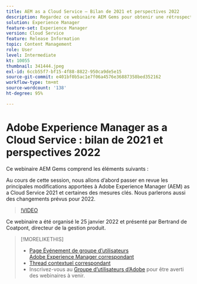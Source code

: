 ```yaml
---
title: AEM as a Cloud Service – Bilan de 2021 et perspectives 2022
description: Regardez ce webinaire AEM Gems pour obtenir une rétrospective d’AEM as a Cloud Service en 2021. Obtenez également une vue d’ensemble sur ce que vous réserve 2022.
solution: Experience Manager
feature-set: Experience Manager
version: Cloud Service
feature: Release Information
topic: Content Management
role: User
level: Intermediate
kt: 10055
thumbnail: 341444.jpeg
exl-id: 6ccb55f7-bf15-4f88-8822-950ca9de5e15
source-git-commit: e401bf0b5ac1e7f06a4576e36887358bed352162
workflow-type: tm+mt
source-wordcount: '138'
ht-degree: 95%

---
```


# Adobe Experience Manager as a Cloud Service : bilan de 2021 et perspectives 2022

Ce webinaire AEM Gems comprend les éléments suivants :

Au cours de cette session, nous allons d’abord passer en revue les principales modifications apportées à Adobe Experience Manager (AEM) as a Cloud Service 2021 et certaines des mesures clés. Nous parlerons aussi des changements prévus pour 2022.

>[!VIDEO](https://video.tv.adobe.com/v/341444/?quality=12&learn=on)

Ce webinaire a été organisé le 25 janvier 2022 et présenté par Bertrand de Coatpont, directeur de la gestion produit.

>[!MORELIKETHIS]
>
>* [Page Événement de groupe d’utilisateurs Adobe Experience Manager correspondant](https://experienceleaguecommunities.adobe.com/t5/adobe-experience-manager-blogs/aem-gems-adobe-experience-manager-aem-as-a-cloud-service-2021/ba-p/437266)
>* [Thread contextuel correspondant](https://adobe.ly/3rqbSOz)
>* Inscrivez-vous au [Groupe d’utilisateurs d’Adobe](https://aem-augs.adobe.com/) pour être averti des webinaires à venir.

